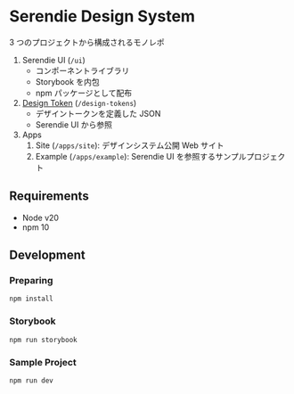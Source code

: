 # Serendie Design System

3 つのプロジェクトから構成されるモノレポ

1. Serendie UI (`/ui`)
   - コンポーネントライブラリ
   - Storybook を内包
   - npm パッケージとして配布
2. [Design Token](https://github.com/takram-design-engineering/spread/blob/main/design-tokens/README.md#design-token) (`/design-tokens`)
   - デザイントークンを定義した JSON
   - Serendie UI から参照
3. Apps
   1. Site (`/apps/site`): デザインシステム公開 Web サイト
   2. Example (`/apps/example`): Serendie UI を参照するサンプルプロジェクト

## Requirements

- Node v20
- npm 10

## Development

### Preparing

```
npm install
```

### Storybook

```
npm run storybook
```

### Sample Project

```
npm run dev
```
